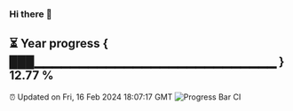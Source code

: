 ### Hi there 👋
⏳ Year progress { ███▁▁▁▁▁▁▁▁▁▁▁▁▁▁▁▁▁▁▁▁▁▁▁▁▁▁▁ } 12.77 %
---
⏰ Updated on Fri, 16 Feb 2024 18:07:17 GMT
![Progress Bar CI](https://github.com/Moyi321/Moyi321/workflows/Progress%20Bar%20CI/badge.svg)
